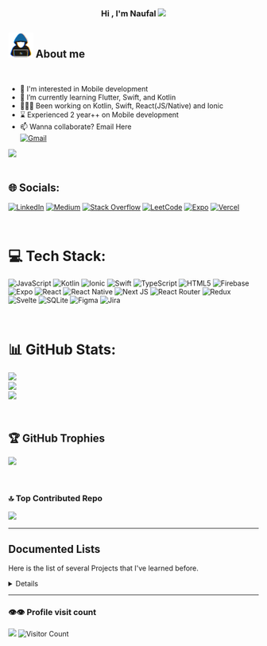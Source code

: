 <h3 align="center"><b>Hi , I'm Naufal </b><img src="https://media.giphy.com/media/hvRJCLFzcasrR4ia7z/giphy.gif" width="35"></h3>


## <picture><img src = "https://github.com/0xAbdulKhalid/0xAbdulKhalid/raw/main/assets/mdImages/about_me.gif" width = 50px></picture> **About me**

<br>

- 👀 I'm interested in Mobile development
- 🌱 I’m currently learning Flutter, Swift, and Kotlin
- 🧑🏻‍💻 Been working on Kotlin, Swift, React(JS/Native) and Ionic
- ⌛️ Experienced 2 year++ on Mobile development
- 📫 Wanna collaborate? Email Here <br> [![Gmail](https://img.shields.io/badge/Gmail-D14836?style=for-the-badge&logo=gmail&logoColor=white)](mailto:ibnunaufal5758@gmail.com)


<img src="https://user-images.githubusercontent.com/73097560/115834477-dbab4500-a447-11eb-908a-139a6edaec5c.gif"><br><br>

## 🌐 Socials:
[![LinkedIn](https://img.shields.io/badge/LinkedIn-%230077B5.svg?logo=linkedin&logoColor=white)]([https://linkedin.com/in/ibnunaufal](https://www.linkedin.com/in/ibnu-naufal-22369b201)) [![Medium](https://img.shields.io/badge/Medium-12100E?logo=medium&logoColor=white)](https://medium.com/@ibnunaufal) [![Stack Overflow](https://img.shields.io/badge/-Stackoverflow-FE7A16?logo=stack-overflow&logoColor=white)](https://stackoverflow.com/users/ibnunaufal) [![LeetCode](https://img.shields.io/badge/LeetCode-000000?style=for-the-badge&logo=LeetCode&logoColor=#d16c06)](https://leetcode.com/ibnunaufal/) [![Expo](https://img.shields.io/badge/expo-1C1E24?style=for-the-badge&logo=expo&logoColor=#D04A37)](https://expo.dev/@ibnunaufal) [![Vercel](https://img.shields.io/badge/vercel-%23000000.svg?style=for-the-badge&logo=vercel&logoColor=white)](https://vercel.com/ibnunaufal) 

<br>

# 💻 Tech Stack:
![JavaScript](https://img.shields.io/badge/javascript-%23323330.svg?style=for-the-badge&logo=javascript&logoColor=%23F7DF1E) ![Kotlin](https://img.shields.io/badge/kotlin-%230095D5.svg?style=for-the-badge&logo=kotlin&logoColor=white) ![Ionic](https://img.shields.io/badge/Ionic-%233880FF.svg?style=for-the-badge&logo=Ionic&logoColor=white) ![Swift](https://img.shields.io/badge/swift-F54A2A?style=for-the-badge&logo=swift&logoColor=white) ![TypeScript](https://img.shields.io/badge/typescript-%23007ACC.svg?style=for-the-badge&logo=typescript&logoColor=white) ![HTML5](https://img.shields.io/badge/html5-%23E34F26.svg?style=for-the-badge&logo=html5&logoColor=white) ![Firebase](https://img.shields.io/badge/firebase-%23039BE5.svg?style=for-the-badge&logo=firebase) ![Expo](https://img.shields.io/badge/expo-1C1E24?style=for-the-badge&logo=expo&logoColor=#D04A37) ![React](https://img.shields.io/badge/react-%2320232a.svg?style=for-the-badge&logo=react&logoColor=%2361DAFB) ![React Native](https://img.shields.io/badge/react_native-%2320232a.svg?style=for-the-badge&logo=react&logoColor=%2361DAFB) ![Next JS](https://img.shields.io/badge/Next-black?style=for-the-badge&logo=next.js&logoColor=white) ![React Router](https://img.shields.io/badge/React_Router-CA4245?style=for-the-badge&logo=react-router&logoColor=white) ![Redux](https://img.shields.io/badge/redux-%23593d88.svg?style=for-the-badge&logo=redux&logoColor=white) ![Svelte](https://img.shields.io/badge/svelte-%23f1413d.svg?style=for-the-badge&logo=svelte&logoColor=white) ![SQLite](https://img.shields.io/badge/sqlite-%2307405e.svg?style=for-the-badge&logo=sqlite&logoColor=white) 	![Figma](https://img.shields.io/badge/figma-%23F24E1E.svg?style=for-the-badge&logo=figma&logoColor=white) ![Jira](https://img.shields.io/badge/jira-%230A0FFF.svg?style=for-the-badge&logo=jira&logoColor=white)

<br>

# 📊 GitHub Stats:
![](https://github-readme-stats.vercel.app/api?username=ibnunaufal&theme=darcula&hide_border=true&include_all_commits=true&count_private=true)<br/>
![](https://github-readme-streak-stats.herokuapp.com/?user=ibnunaufal&theme=darcula&hide_border=true)<br/>
![](https://github-readme-stats.vercel.app/api/top-langs/?username=ibnunaufal&theme=darcula&hide_border=true&include_all_commits=true&count_private=true&layout=compact)

<br>

## 🏆 GitHub Trophies
![](https://github-profile-trophy.vercel.app/?username=ibnunaufal&theme=dracula&no-frame=false&no-bg=false&margin-w=4)

<br>

### 🔝 Top Contributed Repo
![](https://github-contributor-stats.vercel.app/api?username=ibnunaufal&limit=5&theme=dark&combine_all_yearly_contributions=true)

---

## Documented Lists
Here is the list of several Projects that I've learned before.
<details>
  <summary>Details</summary>
  
  #### React Native
  The course or certification that I learned is [React Native Practical Guide By Academind](https://www.udemy.com/share/101WwK3@Uw-j494SZACEw5yU0UCrPLxjnUCq19K5LheQyQvBHkp5-aqIvGCs7LIV1TIs5RoT9w==/), and here the [certificate](https://www.udemy.com/certificate/UC-036b9832-e8f3-4c02-a5b3-e5d8e186cd2a/) that I got.
  
  - [Meals App](https://github.com/ibnunaufal/meals-app)
  - [Guess My number](https://github.com/ibnunaufal/guess-my-number)
  - [State Management](https://github.com/ibnunaufal/state-management-react)
  - [Expenses Tracker](https://github.com/ibnunaufal/expense-tracker)
  - [Learn Auth](https://github.com/ibnunaufal/expo-auth)
  - [Using Device Hardware](https://github.com/ibnunaufal/expo-using-native-device)
  - [Salatiga Tourism](https://github.com/ibnunaufal/new-tourism)
  - [Read Quran](https://github.com/ibnunaufal/ReadQuran)
  - [Learn Push Notif](https://github.com/ibnunaufal/expo-push-notification)
  
  #### SwiftUI
  Course or certification that I learned is [SwiftUI Masterclass By Robert Petras](https://www.udemy.com/share/102rDy3@49Vy1-F75LAHx07vtA4nm8Txdi4w-QoOKKs7pQ8ZuF6-7ZfKRWHSQCaBl-Z1wzM0-Q==/), and here the certificate(SOON) that I got.
  - [Africa's Animal App](https://github.com/ibnunaufal/africa-swift)
  - [Fruit App](https://github.com/ibnunaufal/switf-fruit-app)
  - [Learn Gesture](https://github.com/ibnunaufal/swift-learn-gesture)
  - [Tic Tac Toe](https://github.com/ibnunaufal/Swift-Tic-Tac-Toe)
  - [SwiftUI WKWebview](https://github.com/ibnunaufal/Swift-WebView)
  - [SwiftUI CRUD Operation](https://github.com/ibnunaufal/SwiftUI-Crud-Operation)
  - [Touchdown Marketplace](https://github.com/ibnunaufal/swift-touchdown-marketplace)
  
  #### Flutter
  Course or certification that I learned is [Flutter & Dart Completion Guid By Academind](https://www.udemy.com/share/101rfI3@6JnPhmAbq72CZbtoEkmYITDOyRlIKL8iWJUTud-pHoCaQO4SYW88GmlLspeIs6Knhg==/), and here the certificate(SOON) that I got.
  - [Flutter First App](https://github.com/ibnunaufal/first_app_flutter)
  - [Quiz App](https://github.com/ibnunaufal/flutter_quiz_app)
  - [Expenses App](https://github.com/ibnunaufal/flutter_expenses_app)
</details>

---

### 👁👁 Profile visit count
[![](https://visitcount.itsvg.in/api?id=ibnunaufal&icon=0&color=0)](https://visitcount.itsvg.in)
![Visitor Count](https://profile-counter.glitch.me/ibnunaufal/count.svg)
<!---
ibnunaufal/ibnunaufal is a ✨ special ✨ repository because its `README.md` (this file) appears on your GitHub profile.
You can click the Preview link to take a look at your changes.
--->

